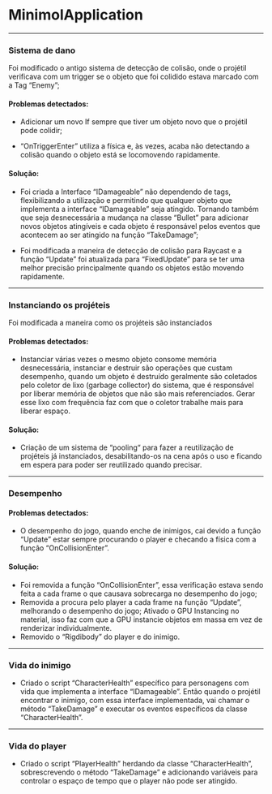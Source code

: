 # MinimolApplication
---
### __Sistema de dano__ 
Foi modificado o antigo sistema de detecção de colisão, onde o projétil verificava com um trigger se o objeto que foi colidido estava marcado com a Tag “Enemy”;

#### __Problemas detectados:__
- Adicionar um novo If sempre que tiver um objeto novo que o projétil pode colidir;

- “OnTriggerEnter” utiliza a física e, às vezes, acaba não detectando a colisão quando o objeto está se locomovendo rapidamente.

#### __Solução:__

- Foi criada a Interface “IDamageable” não dependendo de tags, flexibilizando a utilização e permitindo que qualquer objeto que implementa a interface “IDamageable” seja atingido. Tornando também que seja desnecessária a mudança na classe “Bullet” para adicionar novos objetos atingíveis e cada objeto é responsável pelos eventos que acontecem ao ser atingido na função “TakeDamage”;

- Foi modificada a maneira de detecção de colisão para Raycast e a função “Update” foi atualizada para “FixedUpdate” para se ter uma melhor precisão principalmente quando os objetos estão movendo rapidamente.
---
### __Instanciando os projéteis__
Foi modificada a maneira como os projéteis são instanciados
	
#### __Problemas detectados:__
- Instanciar várias vezes o mesmo objeto consome memória desnecessária, instanciar e destruir são operações que custam desempenho, quando um objeto é destruído geralmente são coletados pelo coletor de lixo (garbage collector) do sistema, que é responsável por liberar memória de objetos que não são mais referenciados. Gerar esse lixo com frequência faz com que o coletor trabalhe mais para liberar espaço.

#### __Solução:__
- Criação de um sistema de “pooling“ para fazer a reutilização de projéteis já instanciados, desabilitando-os na cena após o uso e ficando em espera para poder ser reutilizado quando precisar.
---

### __Desempenho__

#### __Problemas detectados:__
- O desempenho do jogo, quando enche de inimigos, cai devido a função “Update” estar sempre procurando o player e checando a física com a função “OnCollisionEnter”.

#### __Solução:__
- Foi removida a função “OnCollisionEnter”, essa verificação estava sendo feita a cada frame o que causava sobrecarga no desempenho do jogo;
- Removida a procura pelo player a cada frame na função “Update”, melhorando o desempenho do jogo;
Ativado o GPU Instancing no material, isso faz com que a GPU instancie objetos em massa em vez de renderizar individualmente.
- Removido o “Rigdibody” do player e do inimigo.
---
### __Vida do inimigo__
- Criado o script “CharacterHealth” específico para personagens com vida que implementa a interface “IDamageable”. Então quando o projétil encontrar o inimigo, com essa interface implementada, vai chamar o método “TakeDamage” e executar os eventos específicos da classe “CharacterHealth”.
---
### __Vida do player__
- Criado o script “PlayerHealth” herdando da classe “CharacterHealth”, sobrescrevendo o método “TakeDamage” e adicionando variáveis para controlar o espaço de tempo que o player não pode ser atingido.


